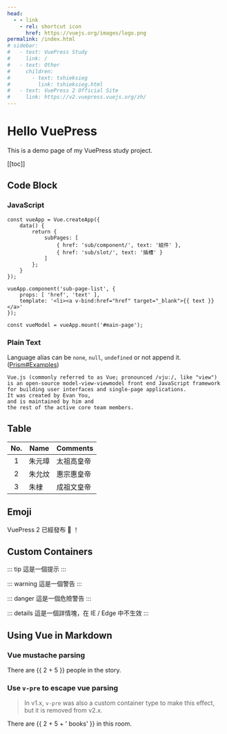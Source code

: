 ```yaml
---
head:
  - - link
    - rel: shortcut icon
      href: https://vuejs.org/images/logo.png
permalink: /index.html
# sidebar:
#   - text: VuePress Study
#     link: /
#   - text: Other
#     children:
#       - text: tshieksieg
#         link: tshieksieg.html
#   - text: VuePress 2 Official Site
#     link: https://v2.vuepress.vuejs.org/zh/
---
```

# Hello VuePress

This is a demo page of my VuePress study project.


[[toc]]


## Code Block

### JavaScript <Badge text="中文" vertical="middle" />

```js{2,5-7,10}:line-numbers
const vueApp = Vue.createApp({
    data() {
        return {
            subPages: [
                { href: 'sub/component/', text: '組件' },
                { href: 'sub/slot/', text: '插槽' }
            ]
        };
    }
});

vueApp.component('sub-page-list', {
    props: [ 'href', 'text' ],
    template: '<li><a v-bind:href="href" target="_blank">{{ text }}</a>'
});

const vueModel = vueApp.mount('#main-page');
```

### Plain Text

Language alias can be `none`, `null`, `undefined` or not append it. ([Prism#Examples](https://prismjs.com/#examples))
```{2,4}
Vue.js (commonly referred to as Vue; pronounced /vjuː/, like "view")
is an open-source model-view-viewmodel front end JavaScript framework
for building user interfaces and single-page applications.
It was created by Evan You,
and is maintained by him and
the rest of the active core team members.
```


## Table <Badge text="中文" vertical="middle" />

| No. | Name   | Comments   |
|:---:| ------ | ---------- |
| 1   | 朱元璋 | 太祖高皇帝 |
| 2   | 朱允炆 | 惠宗惠皇帝 |
| 3   | 朱棣   | 成祖文皇帝 |


## Emoji

VuePress 2 已經發布 :tada: ！


## Custom Containers <Badge text="中文" type="warning" vertical="middle" />

::: tip
這是一個提示
:::

::: warning
這是一個警告
:::

::: danger
這是一個危險警告
:::

::: details
這是一個詳情塊，在 IE / Edge 中不生效
:::


## Using Vue in Markdown

### Vue mustache parsing
There are {{ 2 + 5 }} people in the story.

### Use `v-pre` to escape vue parsing
> In v1.x, `v-pre` was also a custom container type to make this effect, but it is removed from v2.x.
<p v-pre>There are {{ 2 + 5 + ' books' }} in this room.</p>
